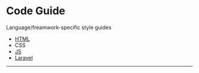 # Code Guide
Language/freamwork-specific style guides

- [HTML](https://github.com/MidwesternInteractive/style/tree/master/html)
- CSS 
- [JS](https://github.com/airbnb/javascript)
- [Laravel](https://github.com/MidwesternInteractive/style/tree/master/laravel)

---
